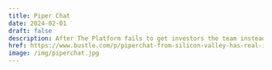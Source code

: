 ```yaml
---
title: Piper Chat
date: 2024-02-01
draft: false
description: After The Platform fails to get investors the team instead more the company focus to the video chat platform PiperChat is a video chat platform created by Dinesh Chugtai. It was originally created to improve the image quality of Elizabet Kirsipuu video chat image since her image was poor quality due to her low internet connection, which soon proves to be popular.
href: https://www.bustle.com/p/piperchat-from-silicon-valley-has-real-inspirations-that-you-can-use-today-52313
image: /img/piperchat.jpg
---
```

